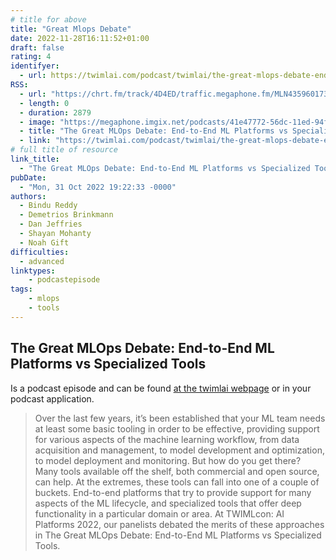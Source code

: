 ```yaml
---
# title for above
title: "Great Mlops Debate"
date: 2022-11-28T16:11:52+01:00
draft: false
rating: 4
identifyer:
  - url: https://twimlai.com/podcast/twimlai/the-great-mlops-debate-end-to-end-ml-platforms-vs-specialized-tools/
RSS:
  - url: "https://chrt.fm/track/4D4ED/traffic.megaphone.fm/MLN4359601730.mp3?updated=1667243800"
  - length: 0
  - duration: 2879
  - image: "https://megaphone.imgix.net/podcasts/41e47772-56dc-11ed-94f1-b3cc9ec67e39/image/3e782c.jpg?ixlib=rails-2.1.2&max-w=3000&max-h=3000&fit=crop&auto=format,compress"
  - title: "The Great MLOps Debate: End-to-End ML Platforms vs Specialized Tools"
  - link: "https://twimlai.com/podcast/twimlai/the-great-mlops-debate-end-to-end-ml-platforms-vs-specialized-tools/"
# full title of resource
link_title:
  - "The Great MLOps Debate: End-to-End ML Platforms vs Specialized Tools"
pubDate:
  - "Mon, 31 Oct 2022 19:22:33 -0000"
authors:
  - Bindu Reddy
  - Demetrios Brinkmann
  - Dan Jeffries
  - Shayan Mohanty
  - Noah Gift
difficulties:
  - advanced
linktypes:
    - podcastepisode
tags:
    - mlops
    - tools
---
```


## The Great MLOps Debate: End-to-End ML Platforms vs Specialized Tools
Is a podcast episode and can be found [at the twimlai webpage](https://twimlai.com/podcast/twimlai/the-great-mlops-debate-end-to-end-ml-platforms-vs-specialized-tools/) or in your podcast application.


> Over the last few years, it’s been established that your ML team needs at least some basic tooling in order to be effective, providing support for various aspects of the machine learning workflow, from data acquisition and management, to model development and optimization, to model deployment and monitoring. But how do you get there? Many tools available off the shelf, both commercial and open source, can help. At the extremes, these tools can fall into one of a couple of buckets. End-to-end platforms that try to provide support for many aspects of the ML lifecycle, and specialized tools that offer deep functionality in a particular domain or area. At TWIMLcon: AI Platforms 2022, our panelists debated the merits of these approaches in The Great MLOps Debate: End-to-End ML Platforms vs Specialized Tools.
